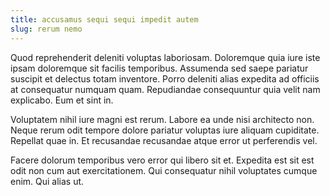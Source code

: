 ```yaml
---
title: accusamus sequi sequi impedit autem
slug: rerum nemo
---
```


Quod reprehenderit deleniti voluptas laboriosam. Doloremque quia iure iste ipsam doloremque sit facilis temporibus. Assumenda sed saepe pariatur suscipit et delectus totam inventore. Porro deleniti alias expedita ad officiis at consequatur numquam quam. Repudiandae consequuntur quia velit nam explicabo. Eum et sint in.

Voluptatem nihil iure magni est rerum. Labore ea unde nisi architecto non. Neque rerum odit tempore dolore pariatur voluptas iure aliquam cupiditate. Repellat quae in. Et recusandae recusandae atque error ut perferendis vel.

Facere dolorum temporibus vero error qui libero sit et. Expedita est sit est odit non cum aut exercitationem. Qui consequatur nihil voluptates cumque enim. Qui alias ut.
